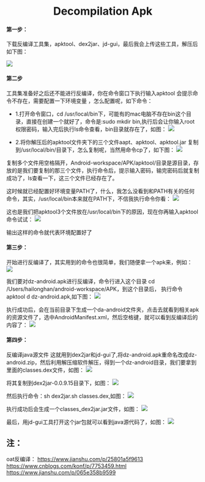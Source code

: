 <h1 align="center">Decompilation Apk</h1>


#### 第一步：
下载反编译工具集，apktool、dex2jar、jd-gui，最后我会上传这些工具，解压后如下图：

![](./images/decompilation/decompilation1.jpg)


#### 第二步
工具集准备好之后还不能进行反编译，你在命令窗口下执行输入apktool 会提示命令不存在，需要配置一下环境变量
，怎么配置呢，如下命令：

   * 1.打开命令窗口，cd /usr/local/bin下，可能有的mac电脑不存在bin这个目录，直接在创建一个就好了，命令是:sudo mkdir bin,执行后会让你输入root权限密码，输入完后执行ls命令查看，bin目录就存在了，如图：
![](./images/decompilation/decompilation2.jpg)

  * 2.将你解压后的apktool文件夹下的三个文件aapt、apktool、apktool.jar 复制到/usr/local/bin/目录下，怎么复制呢，当然用命令cp了，如下图：
 ![](./images/decompilation/decompilation3.jpg)


复制多个文件用空格隔开，Android-workspace/APK/apktool/目录是源目录，存放的是我们要复制的那三个文件，执行命令后，提示输入密码，输完密码后就复制成功了，ls查看一下，这三个文件已经存在了。

这时候就已经配置好环境变量PATH了，什么，我怎么没看到和PATH有关的任何命令，其实，/usr/local/bin本来就在PATH下，不信我执行命令你看：
![](./images/decompilation/decompilation4.jpg)

这也是我们把apktool3个文件放在/usr/local/bin下的原因，现在你再输入apktool命令试试：
![](./images/decompilation/decompilation5.jpg)

输出这样的命令就代表环境配置好了


#### 第三步：
开始进行反编译了，其实用到的命令也很简单，我们随便拿一个apk来，例如：
![](./images/decompilation/decompilation6.jpg)

我们要对dz-android.apk进行反编译，命令行进入这个目录 cd /Users/hailonghan/android-workspace/APK，到这个目录后，
执行命令apktool d dz-android.apk,如下图：
![](./images/decompilation/decompilation7.jpg)

执行成功后，会在当前目录下生成一个da-android文件夹，点击去就看到相关apk的资源文件了，选中AndroidManifest.xml，然后空格键，就可以看到反编译后的内容了：
![](./images/decompilation/decompilation8.jpg)


#### 第四步：
反编译java源文件
这就用到dex2jar和jd-gui了,将dz-android.apk重命名改成dz-android.zip，然后利用解压缩软件解压，得到一个dz-android目录，我们要拿到里面的classes.dex文件，如图：
![](./images/decompilation/decompilation9.jpg)

将其复制到dex2jar-0.0.9.15目录下，如图：
![](./images/decompilation/decompilation10.jpg)

然后执行命令：sh dex2jar.sh classes.dex,如图：
![](./images/decompilation/decompilation11.jpg)

执行成功后会生成一个classes_dex2jar.jar文件，如图：
![](./images/decompilation/decompilation12.jpg)

最后，用jd-gui工具打开这个jar包就可以看到java源代码了，如图：
![](./images/decompilation/decompilation13.jpg)



## 注：
oat反编译：
https://www.jianshu.com/p/25801a5f9613
https://www.cnblogs.com/konf/p/7753459.html
https://www.jianshu.com/p/065e358b9599

